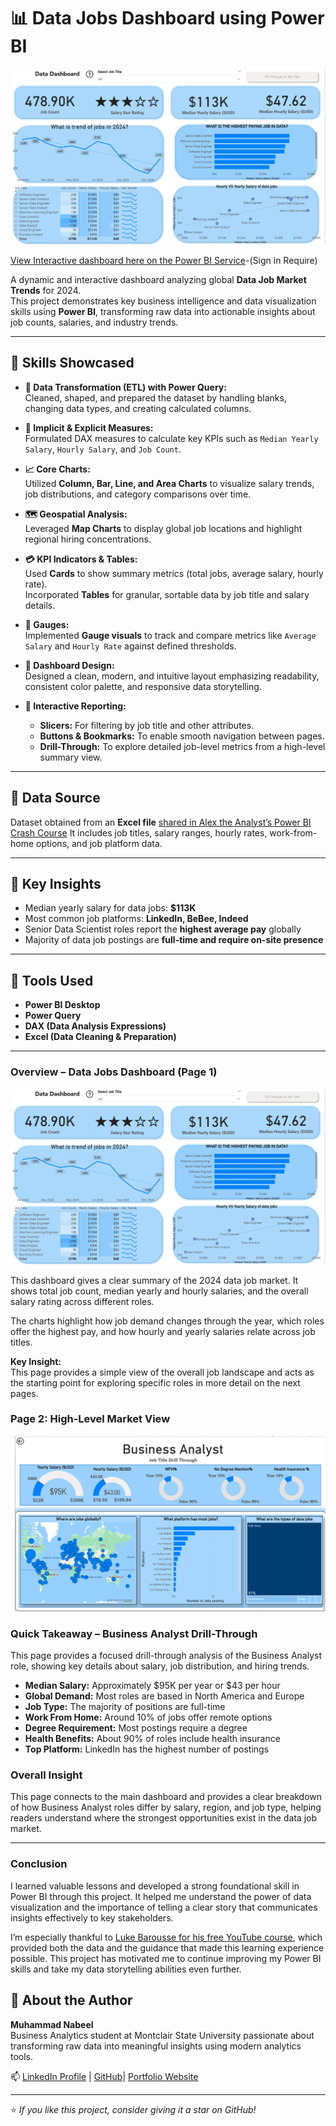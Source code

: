 # 📊 Data Jobs Dashboard using Power BI  

![Dashboard Page 1](/_Project_1/images/Page%201.png)

[View Interactive dashboard here on the Power BI Service](https://app.powerbi.com/links/5ow25M8oLM?ctid=1b90b7a7-dc5c-41e2-a5b2-80a4888f404d&pbi_source=linkShare&bookmarkGuid=2cf1a54f-6186-44f5-8c94-21070d466688)-(Sign in Require)

A dynamic and interactive dashboard analyzing global **Data Job Market Trends** for 2024.  
This project demonstrates key business intelligence and data visualization skills using **Power BI**, transforming raw data into actionable insights about job counts, salaries, and industry trends.  

---

## 🧠 Skills Showcased  

- **🧹 Data Transformation (ETL) with Power Query:**  
  Cleaned, shaped, and prepared the dataset by handling blanks, changing data types, and creating calculated columns.  

- **🧮 Implicit & Explicit Measures:**  
  Formulated DAX measures to calculate key KPIs such as `Median Yearly Salary`, `Hourly Salary`, and `Job Count`.  

- **📈 Core Charts:**  
  Utilized **Column, Bar, Line, and Area Charts** to visualize salary trends, job distributions, and category comparisons over time.  

- **🗺️ Geospatial Analysis:**  
  Leveraged **Map Charts** to display global job locations and highlight regional hiring concentrations.  

- **💳 KPI Indicators & Tables:**  
  Used **Cards** to show summary metrics (total jobs, average salary, hourly rate).  
  Incorporated **Tables** for granular, sortable data by job title and salary details.  

- **🎯 Gauges:**  
  Implemented **Gauge visuals** to track and compare metrics like `Average Salary` and `Hourly Rate` against defined thresholds.  

- **🎨 Dashboard Design:**  
  Designed a clean, modern, and intuitive layout emphasizing readability, consistent color palette, and responsive data storytelling.  

- **🧭 Interactive Reporting:**  
  - **Slicers:** For filtering by job title and other attributes.  
  - **Buttons & Bookmarks:** To enable smooth navigation between pages.  
  - **Drill-Through:** To explore detailed job-level metrics from a high-level summary view.  

---

## 📁 Data Source  
Dataset obtained from an **Excel file** [shared in Alex the Analyst’s Power BI Crash Course](https://www.lukebarousse.com/courses)
It includes job titles, salary ranges, hourly rates, work-from-home options, and job platform data.

---

## 🧩 Key Insights  
- Median yearly salary for data jobs: **$113K**  
- Most common job platforms: **LinkedIn, BeBee, Indeed**  
- Senior Data Scientist roles report the **highest average pay** globally  
- Majority of data job postings are **full-time and require on-site presence**

---

## 🚀 Tools Used  
- **Power BI Desktop**  
- **Power Query**  
- **DAX (Data Analysis Expressions)**  
- **Excel (Data Cleaning & Preparation)**  

---
### Overview – Data Jobs Dashboard (Page 1)
![Dashboard Page 1](/_Project_1/images/Page%201.png)

This dashboard gives a clear summary of the 2024 data job market. It shows total job count, median yearly and hourly salaries, and the overall salary rating across different roles.  

The charts highlight how job demand changes through the year, which roles offer the highest pay, and how hourly and yearly salaries relate across job titles.  

**Key Insight:**  
This page provides a simple view of the overall job landscape and acts as the starting point for exploring specific roles in more detail on the next pages.


### Page 2: High-Level Market View
![Dashboard Page 2](/_Project_1/images/Page%202.png)
 

### Quick Takeaway – Business Analyst Drill-Through

This page provides a focused drill-through analysis of the Business Analyst role, showing key details about salary, job distribution, and hiring trends.  

- **Median Salary:** Approximately $95K per year or $43 per hour  
- **Global Demand:** Most roles are based in North America and Europe  
- **Job Type:** The majority of positions are full-time  
- **Work From Home:** Around 10% of jobs offer remote options  
- **Degree Requirement:** Most postings require a degree  
- **Health Benefits:** About 90% of roles include health insurance  
- **Top Platform:** LinkedIn has the highest number of postings  

### Overall Insight
This page connects to the main dashboard and provides a clear breakdown of how Business Analyst roles differ by salary, region, and job type, helping readers understand where the strongest opportunities exist in the data job market.

---
 ### Conclusion

I learned valuable lessons and developed a strong foundational skill in Power BI through this project. It helped me understand the power of data visualization and the importance of telling a clear story that communicates insights effectively to key stakeholders.  

I’m especially thankful to [Luke Barousse for his free YouTube course](https://www.youtube.com/watch?v=FwjaHCVNBWA), which provided both the data and the guidance that made this learning experience possible. This project has motivated me to continue improving my Power BI skills and take my data storytelling abilities even further.

## 💼 About the Author  
**Muhammad Nabeel**  
Business Analytics student at Montclair State University passionate about transforming raw data into meaningful insights using modern analytics tools.  

📫 [LinkedIn Profile](https://www.linkedin.com/in/muhammad-nabeel1)
| [GitHub](https://github.com/MrNabeel)|
[Portfolio Website](https://insight-navigator-939caad1.base44.app)  


---

⭐ *If you like this project, consider giving it a star on GitHub!*  
